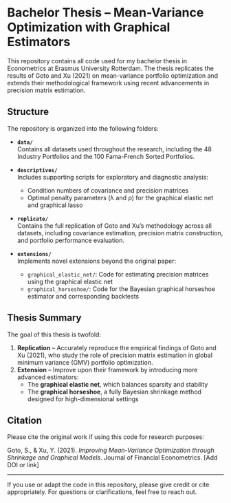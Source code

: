 # Bachelor Thesis – Mean-Variance Optimization with Graphical Estimators

This repository contains all code used for my bachelor thesis in Econometrics at Erasmus University Rotterdam. The thesis replicates the results of Goto and Xu (2021) on mean-variance portfolio optimization and extends their methodological framework using recent advancements in precision matrix estimation.

## Structure

The repository is organized into the following folders:

- **`data/`**  
  Contains all datasets used throughout the research, including the 48 Industry Portfolios and the 100 Fama-French Sorted Portfolios.

- **`descriptives/`**  
  Includes supporting scripts for exploratory and diagnostic analysis:  
  - Condition numbers of covariance and precision matrices  
  - Optimal penalty parameters (λ and ρ) for the graphical elastic net and graphical lasso

- **`replicate/`**  
  Contains the full replication of Goto and Xu’s methodology across all datasets, including covariance estimation, precision matrix construction, and portfolio performance evaluation.

- **`extensions/`**  
  Implements novel extensions beyond the original paper:
  - `graphical_elastic_net/`: Code for estimating precision matrices using the graphical elastic net
  - `graphical_horseshoe/`: Code for the Bayesian graphical horseshoe estimator and corresponding backtests

## Thesis Summary

The goal of this thesis is twofold:
1. **Replication** – Accurately reproduce the empirical findings of Goto and Xu (2021), who study the role of precision matrix estimation in global minimum variance (GMV) portfolio optimization.
2. **Extension** – Improve upon their framework by introducing more advanced estimators:  
   - The **graphical elastic net**, which balances sparsity and stability  
   - The **graphical horseshoe**, a fully Bayesian shrinkage method designed for high-dimensional settings

## Citation

Please cite the original work if using this code for research purposes:

Goto, S., & Xu, Y. (2021). *Improving Mean-Variance Optimization through Shrinkage and Graphical Models*. Journal of Financial Econometrics. [Add DOI or link]

---

If you use or adapt the code in this repository, please give credit or cite appropriately. For questions or clarifications, feel free to reach out.
